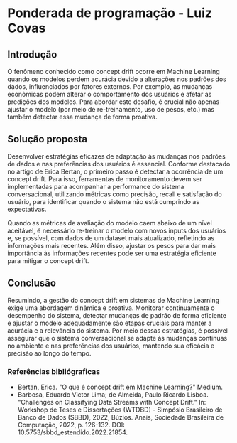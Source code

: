 # Ponderada de programação - Luiz Covas

## Introdução
O fenômeno conhecido como concept drift ocorre em Machine Learning quando os modelos perdem acurácia devido a alterações nos padrões dos dados, influenciados por fatores externos. Por exemplo, as mudanças econômicas podem alterar o comportamento dos usuários e afetar as predições dos modelos. Para abordar este desafio, é crucial não apenas ajustar o modelo (por meio de re-treinamento, uso de pesos, etc.) mas também detectar essa mudança de forma proativa.

## Solução proposta
Desenvolver estratégias eficazes de adaptação às mudanças nos padrões de dados e nas preferências dos usuários é essencial. Conforme destacado no artigo de Erica Bertan, o primeiro passo é detectar a ocorrência de um concept drift. Para isso, ferramentas de monitoramento devem ser implementadas para acompanhar a performance do sistema conversacional, utilizando métricas como precisão, recall e satisfação do usuário, para identificar quando o sistema não está cumprindo as expectativas.

Quando as métricas de avaliação do modelo caem abaixo de um nível aceitável, é necessário re-treinar o modelo com novos inputs dos usuários e, se possível, com dados de um dataset mais atualizado, refletindo as informações mais recentes. Além disso, ajustar os pesos para dar mais importância às informações recentes pode ser uma estratégia eficiente para mitigar o concept drift.

## Conclusão
Resumindo, a gestão do concept drift em sistemas de Machine Learning exige uma abordagem dinâmica e proativa. Monitorar continuamente o desempenho do sistema, detectar mudanças de padrão de forma eficiente e ajustar o modelo adequadamente são etapas cruciais para manter a acurácia e a relevância do sistema. Por meio dessas estratégias, é possível assegurar que o sistema conversacional se adapte às mudanças contínuas no ambiente e nas preferências dos usuários, mantendo sua eficácia e precisão ao longo do tempo.

### Referências bibliógraficas
- Bertan, Erica. "O que é concept drift em Machine Learning?" Medium.
- Barbosa, Eduardo Victor Lima; de Almeida, Paulo Ricardo Lisboa. "Challenges on Classifying Data Streams with Concept Drift." In: Workshop de Teses e Dissertações (WTDBD) - Simpósio Brasileiro de Banco de Dados (SBBD), 2022, Búzios. Anais, Sociedade Brasileira de Computação, 2022, p. 126-132. DOI: 10.5753/sbbd_estendido.2022.21854.
